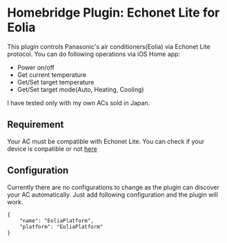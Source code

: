 # Homebridge Plugin: Echonet Lite for Eolia

This plugin controls Panasonic's air conditioners(Eolia) via Echonet Lite protocol.  You can do following operations via iOS Home app:

- Power on/off
- Get current temperature
- Get/Set target temperature
- Get/Set target mode(Auto, Heating, Cooling)

I have tested only with my own ACs sold in Japan.

## Requirement
Your AC must be compatible with Echonet Lite. You can check if your device is conpatible or not [here](https://panasonic.jp/aircon/hems/list.html)

## Configuration
Currently there are no configurations to change as the plugin can discover your AC automatically. Just add following configuration and the plugin will work.

```
{
    "name": "EoliaPlatform",
    "platform": "EoliaPlatform"
}
```